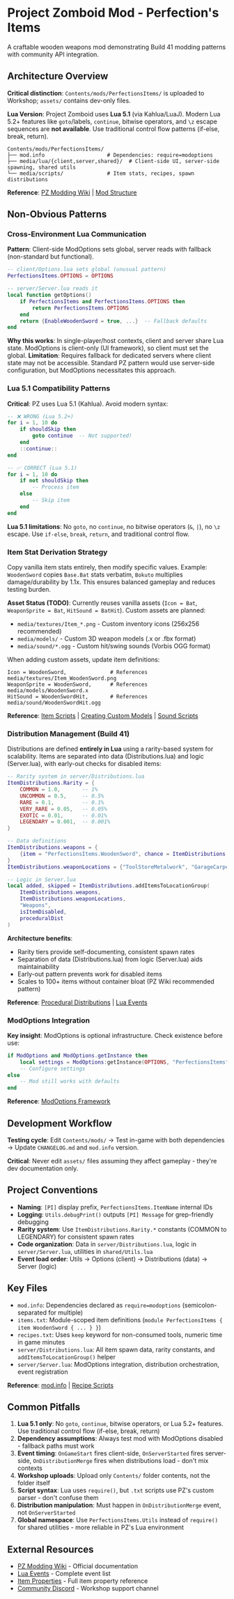 # Project Zomboid Mod - Perfection's Items

A craftable wooden weapons mod demonstrating Build 41 modding patterns with community API integration.

## Architecture Overview

**Critical distinction**: `Contents/mods/PerfectionsItems/` is uploaded to Workshop; `assets/` contains dev-only files.

**Lua Version**: Project Zomboid uses **Lua 5.1** (via Kahlua/LuaJ). Modern Lua 5.2+ features like `goto`/labels, `continue`, bitwise operators, and `\z` escape sequences are **not available**. Use traditional control flow patterns (if-else, break, return).

```
Contents/mods/PerfectionsItems/
├── mod.info                    # Dependencies: require=modoptions
├── media/lua/{client,server,shared}/  # Client-side UI, server-side spawning, shared utils
└── media/scripts/              # Item stats, recipes, spawn distributions
```

**Reference**: [PZ Modding Wiki](https://pzwiki.net/wiki/Modding) | [Mod Structure](https://pzwiki.net/wiki/Mod_structure)

## Non-Obvious Patterns

### Cross-Environment Lua Communication
**Pattern**: Client-side ModOptions sets global, server reads with fallback (non-standard but functional).
```lua
-- client/Options.lua sets global (unusual pattern)
PerfectionsItems.OPTIONS = OPTIONS  

-- server/Server.lua reads it
local function getOptions()
    if PerfectionsItems and PerfectionsItems.OPTIONS then
        return PerfectionsItems.OPTIONS
    end
    return {EnableWoodenSword = true, ...}  -- Fallback defaults
end
```
**Why this works**: In single-player/host contexts, client and server share Lua state. ModOptions is client-only (UI framework), so client must set the global. **Limitation**: Requires fallback for dedicated servers where client state may not be accessible. Standard PZ pattern would use server-side configuration, but ModOptions necessitates this approach.

### Lua 5.1 Compatibility Patterns
**Critical**: PZ uses Lua 5.1 (Kahlua). Avoid modern syntax:
```lua
-- ❌ WRONG (Lua 5.2+)
for i = 1, 10 do
    if shouldSkip then
        goto continue  -- Not supported!
    end
    ::continue::
end

-- ✅ CORRECT (Lua 5.1)
for i = 1, 10 do
    if not shouldSkip then
        -- Process item
    else
        -- Skip item
    end
end
```
**Lua 5.1 limitations**: No `goto`, no `continue`, no bitwise operators (`&`, `|`), no `\z` escape. Use `if-else`, `break`, `return`, and traditional control flow.

### Item Stat Derivation Strategy
Copy vanilla item stats entirely, then modify specific values. Example: `WoodenSword` copies `Base.Bat` stats verbatim, `Bokuto` multiplies damage/durability by 1.1x. This ensures balanced gameplay and reduces testing burden.

**Asset Status (TODO)**: Currently reuses vanilla assets (`Icon = Bat`, `WeaponSprite = Bat`, `HitSound = BatHit`). Custom assets are planned:
- `media/textures/Item_*.png` - Custom inventory icons (256x256 recommended)
- `media/models/` - Custom 3D weapon models (.x or .fbx format)
- `media/sound/*.ogg` - Custom hit/swing sounds (Vorbis OGG format)

When adding custom assets, update item definitions:
```plaintext
Icon = WoodenSword,              # References media/textures/Item_WoodenSword.png
WeaponSprite = WoodenSword,      # References media/models/WoodenSword.x
HitSound = WoodenSwordHit,       # References media/sound/WoodenSwordHit.ogg
```

**Reference**: [Item Scripts](https://pzwiki.net/wiki/Item_(scripts)) | [Creating Custom Models](https://pzwiki.net/wiki/Creating_a_clothing_mod) | [Sound Scripts](https://pzwiki.net/wiki/Sound_(scripts))

### Distribution Management (Build 41)
Distributions are defined **entirely in Lua** using a rarity-based system for scalability. Items are separated into data (Distributions.lua) and logic (Server.lua), with early-out checks for disabled items:

```lua
-- Rarity system in server/Distributions.lua
ItemDistributions.Rarity = {
    COMMON = 1.0,       -- 1%
    UNCOMMON = 0.5,     -- 0.5%
    RARE = 0.1,         -- 0.1%
    VERY_RARE = 0.05,   -- 0.05%
    EXOTIC = 0.01,      -- 0.01%
    LEGENDARY = 0.001,  -- 0.001%
}

-- Data definitions
ItemDistributions.weapons = {
    {item = "PerfectionsItems.WoodenSword", chance = ItemDistributions.Rarity.VERY_RARE},
}
ItemDistributions.weaponLocations = {"ToolStoreMetalwork", "GarageCarpentry"}

-- Logic in Server.lua
local added, skipped = ItemDistributions.addItemsToLocationGroup(
    ItemDistributions.weapons,
    ItemDistributions.weaponLocations,
    "Weapons",
    isItemDisabled,
    proceduralDist
)
```

**Architecture benefits**:
- Rarity tiers provide self-documenting, consistent spawn rates
- Separation of data (Distributions.lua) from logic (Server.lua) aids maintainability
- Early-out pattern prevents work for disabled items
- Scales to 100+ items without container bloat (PZ Wiki recommended pattern)

**Reference**: [Procedural Distributions](https://pzwiki.net/wiki/Procedural_distributions) | [Lua Events](https://pzwiki.net/wiki/Lua_event)

### ModOptions Integration
**Key insight**: ModOptions is optional infrastructure. Check existence before use:
```lua
if ModOptions and ModOptions.getInstance then
    local settings = ModOptions:getInstance(OPTIONS, "PerfectionsItems", "Perfection's Items")
    -- Configure settings
else
    -- Mod still works with defaults
end
```

**Reference**: [ModOptions Framework](https://steamcommunity.com/sharedfiles/filedetails/?id=2169435993)

## Development Workflow

**Testing cycle**: Edit `Contents/mods/` → Test in-game with both dependencies → Update `CHANGELOG.md` and `mod.info` version.

**Critical**: Never edit `assets/` files assuming they affect gameplay - they're dev documentation only.

## Project Conventions

- **Naming**: `[PI]` display prefix, `PerfectionsItems.ItemName` internal IDs
- **Logging**: `Utils.debugPrint()` outputs `[PI] Message` for grep-friendly debugging
- **Rarity system**: Use `ItemDistributions.Rarity.*` constants (COMMON to LEGENDARY) for consistent spawn rates
- **Code organization**: Data in `server/Distributions.lua`, logic in `server/Server.lua`, utilities in `shared/Utils.lua`
- **Event load order**: Utils → Options (client) → Distributions (data) → Server (logic)

## Key Files

- `mod.info`: Dependencies declared as `require=modoptions` (semicolon-separated for multiple)
- `items.txt`: Module-scoped item definitions (`module PerfectionsItems { item WoodenSword { ... } }`)
- `recipes.txt`: Uses `keep` keyword for non-consumed tools, numeric time in game minutes
- `server/Distributions.lua`: All item spawn data, rarity constants, and `addItemsToLocationGroup()` helper
- `server/Server.lua`: ModOptions integration, distribution orchestration, event registration

**Reference**: [mod.info](https://pzwiki.net/wiki/Mod.info) | [Recipe Scripts](https://pzwiki.net/wiki/Recipe_(scripts))

## Common Pitfalls

1. **Lua 5.1 only**: No `goto`, `continue`, bitwise operators, or Lua 5.2+ features. Use traditional control flow (if-else, break, return)
2. **Dependency assumptions**: Always test mod with ModOptions disabled - fallback paths must work
3. **Event timing**: `OnGameStart` fires client-side, `OnServerStarted` fires server-side, `OnDistributionMerge` fires when distributions load - don't mix contexts
4. **Workshop uploads**: Upload only `Contents/` folder contents, not the folder itself
5. **Script syntax**: Lua uses `require()`, but `.txt` scripts use PZ's custom parser - don't confuse them
6. **Distribution manipulation**: Must happen in `OnDistributionMerge` event, not `OnServerStarted`
7. **Global namespace**: Use `PerfectionsItems.Utils` instead of `require()` for shared utilities - more reliable in PZ's Lua environment

## External Resources

- [PZ Modding Wiki](https://pzwiki.net/wiki/Modding) - Official documentation
- [Lua Events](https://pzwiki.net/wiki/Lua_event) - Complete event list
- [Item Properties](https://pzwiki.net/wiki/Item_(scripts)) - Full item property reference
- [Community Discord](https://discord.gg/theindiestone) - Workshop support channel